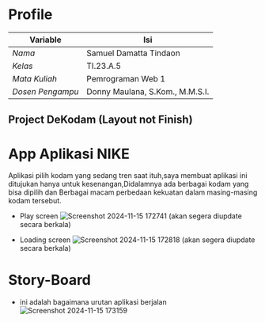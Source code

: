 # Profile
| Variable         |                  Isi              |
|------------------|-----------------------------------|
| *Nama*           |       Samuel Damatta Tindaon      |
| *Kelas*          |              TI.23.A.5            |
| *Mata Kuliah*    |         Pemrograman Web 1         |
| *Dosen Pengampu* |   Donny Maulana, S.Kom., M.M.S.I. |

## Project DeKodam (Layout not Finish)
# **App Aplikasi NIKE**
Aplikasi pilih kodam yang sedang tren saat ituh,saya membuat aplikasi ini ditujukan hanya untuk kesenangan,Didalamnya ada berbagai kodam yang bisa dipilih dan Berbagai macam perbedaan kekuatan dalam masing-masing kodam tersebut.

-  Play screen
![Screenshot 2024-11-15 172741](https://github.com/user-attachments/assets/fb317113-b064-44cb-a6b6-94ba0a34e44d)
(akan segera diupdate secara berkala)

-  Loading screen
![Screenshot 2024-11-15 172818](https://github.com/user-attachments/assets/a61841fe-926e-4358-8ec6-2a48a132c062)
(akan segera diupdate secara berkala)

# Story-Board
-  ini adalah bagaimana urutan aplikasi berjalan 
![Screenshot 2024-11-15 173159](https://github.com/user-attachments/assets/3804c197-dfde-475f-ac48-d3d17de2656f)
